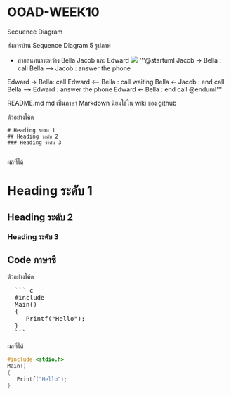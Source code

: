 # OOAD-WEEK10
Sequence Diagram

ส่งการบ้าน Sequence Diagram 5 รูปภาพ


 * สายสนทนาระหว่าง Bella Jacob และ Edward
 ![](http://www.plantuml.com/plantuml/img/RO_12O0m34NldI8BP04HAO8NjuWsg12hr4hNjz0IKBmbFxptYRqYXNZlOaQQZmcmWvv521gOISIK1NDSxWsGln87Y2l3kHwUZHbSek0KhMHDMyIN4H9jSVDBDRUeOlRksraTFwLgLxdYDa_veGS0)
'''@startuml
Jacob -> Bella : call
Bella --> Jacob : answer the phone

Edward -> Bella: call
Edward <-- Bella : call waiting
Bella <- Jacob : end call
Bella --> Edward : answer the phone
Edward <- Bella : end call
@enduml'''















































README.md 
md เป็นภาษา Markdown นิยมใช้ใน wiki ของ github 

ตัวอย่างโค้ด
```
# Heading ระดับ 1 
## Heading ระดับ 2
### Heading ระดับ 3
 
```

ผลที่ได้
# Heading ระดับ 1 
## Heading ระดับ 2
### Heading ระดับ 3


## Code ภาษาซี

ตัวอย่างโค้ด
<pre>
  ``` c
  #include <stdio.h>
  Main()
  {
     Printf("Hello");
  }
  ```
</pre> 
ผลที่ได้
  ``` c
  #include <stdio.h>
  Main()
  {
     Printf("Hello");
  }
  ```
 
